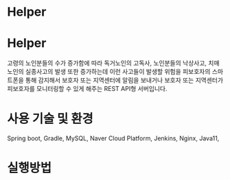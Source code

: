 # Helper

# Helper
고령의 노인분들의 수가 증가함에 따라 독거노인의 고독사, 노인분들의 낙상사고, 치매노인의 실종사고의 발생 또한 증가하는데 
이런 사고들이 발생할 위험을 피보호자의 스마트폰을 통해 감지해서 보호자 또는 지역센터에 알림을 보내거나 보호자 또는 지역센터가 피보호자를 모니터링할 수 있게 해주는 REST API형 서버입니다. 

# 사용 기술 및 환경
Spring boot, Gradle, MySQL, Naver Cloud Platform, Jenkins, Nginx, Java11,
# 실행방법
